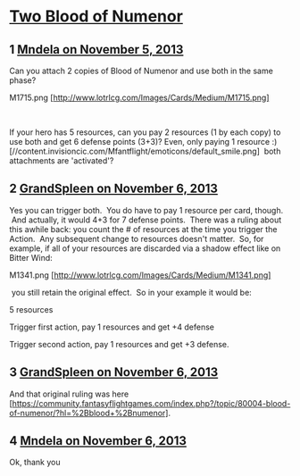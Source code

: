 # [Two Blood of Numenor](https://community.fantasyflightgames.com/topic/93113-two-blood-of-numenor/)

## 1 [Mndela on November 5, 2013](https://community.fantasyflightgames.com/topic/93113-two-blood-of-numenor/?do=findComment&comment=902983)

Can you attach 2 copies of Blood of Numenor and use both in the same phase?

M1715.png [http://www.lotrlcg.com/Images/Cards/Medium/M1715.png]

 

If your hero has 5 resources, can you pay 2 resources (1 by each copy) to use both and get 6 defense points (3+3)? Even, only paying 1 resource :) [//content.invisioncic.com/Mfantflight/emoticons/default_smile.png]  both attachments are 'activated'?

## 2 [GrandSpleen on November 6, 2013](https://community.fantasyflightgames.com/topic/93113-two-blood-of-numenor/?do=findComment&comment=903228)

Yes you can trigger both.  You do have to pay 1 resource per card, though.  And actually, it would 4+3 for 7 defense points.  There was a ruling about this awhile back: you count the # of resources at the time you trigger the Action.  Any subsequent change to resources doesn't matter.  So, for example, if all of your resources are discarded via a shadow effect like on Bitter Wind:

M1341.png [http://www.lotrlcg.com/Images/Cards/Medium/M1341.png]

 you still retain the original effect.  So in your example it would be:

5 resources

Trigger first action, pay 1 resources and get +4 defense

Trigger second action, pay 1 resources and get +3 defense.

## 3 [GrandSpleen on November 6, 2013](https://community.fantasyflightgames.com/topic/93113-two-blood-of-numenor/?do=findComment&comment=903230)

And that original ruling was here [https://community.fantasyflightgames.com/index.php?/topic/80004-blood-of-numenor/?hl=%2Bblood+%2Bnumenor].

## 4 [Mndela on November 6, 2013](https://community.fantasyflightgames.com/topic/93113-two-blood-of-numenor/?do=findComment&comment=903322)

Ok, thank you

